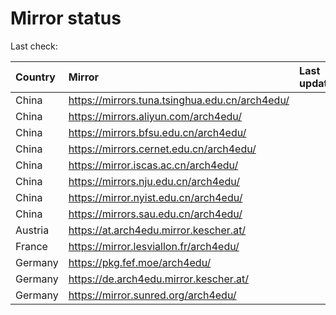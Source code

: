 <script src="./time.js"></script>
# Mirror status
Last check: <script type="text/javascript">localize(1731688134.3080466);</script>

|Country|Mirror|Last update|
|:------|:-----|:----------|
|China|https://mirrors.tuna.tsinghua.edu.cn/arch4edu/|<script type="text/javascript">localize(1731653531);</script>|
|China|https://mirrors.aliyun.com/arch4edu/|<script type="text/javascript">localize(1731653531);</script>|
|China|https://mirrors.bfsu.edu.cn/arch4edu/|<script type="text/javascript">localize(1731653531);</script>|
|China|https://mirrors.cernet.edu.cn/arch4edu/|<script type="text/javascript">localize(1731653531);</script>|
|China|https://mirror.iscas.ac.cn/arch4edu/|<script type="text/javascript">localize(1731653531);</script>|
|China|https://mirrors.nju.edu.cn/arch4edu/|<script type="text/javascript">localize(1731566567);</script>|
|China|https://mirror.nyist.edu.cn/arch4edu/|<script type="text/javascript">localize(1731653531);</script>|
|China|https://mirrors.sau.edu.cn/arch4edu/|<script type="text/javascript">localize(1729319991);</script>|
|Austria|https://at.arch4edu.mirror.kescher.at/|<script type="text/javascript">localize(1731653531);</script>|
|France|https://mirror.lesviallon.fr/arch4edu/|<script type="text/javascript">localize(1731653531);</script>|
|Germany|https://pkg.fef.moe/arch4edu/|<script type="text/javascript">localize(1731653531);</script>|
|Germany|https://de.arch4edu.mirror.kescher.at/|<script type="text/javascript">localize(1731653531);</script>|
|Germany|https://mirror.sunred.org/arch4edu/|<script type="text/javascript">localize(1731653531);</script>|

<script src="./tablefilter/tablefilter.js"></script>
<script src="./table.js"></script>